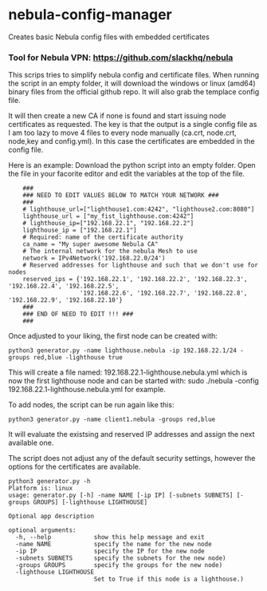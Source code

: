# nebula-config-manager
Creates basic Nebula config files with embedded certificates

### Tool for Nebula VPN:  https://github.com/slackhq/nebula

This scrips tries to simplify nebula config and certificate files. 
When running the script in an empty folder, it will download the windows or linux (amd64)  binary files from the official github repo. It will also grab the templace config file. 

It will then create a new CA if none is found and start issuing node certificates as requested.
The key is that the output is a single config file as I am too lazy to move 4 files to every node manually (ca.crt, node.crt, node,key and config.yml). In this case the certificates are embedded in the config file.

Here is an example:
Download the python script into an empty folder. Open the file in your facorite editor and edit the variables at the top of the file. 

        ###
        ### NEED TO EDIT VALUES BELOW TO MATCH YOUR NETWORK ###
        ###
        # lighthouse_url=["lighthouse1.com:4242", "lighthouse2.com:8080"]
        lighthouse_url = ["my_fist_lighthouse.com:4242"]
        # lighthouse_ip=["192.168.22.1", "192.168.22.2"]
        lighthouse_ip = ["192.168.22.1"]
        # Required: name of the certificate authority
        ca_name = "My super awesome Nebula CA"
        # The internal network for the nebula Mesh to use
        network = IPv4Network('192.168.22.0/24')
        # Reserved addresses for lighthouse and such that we don't use for nodes
        reserved_ips = {'192.168.22.1', '192.168.22.2', '192.168.22.3', '192.168.22.4', '192.168.22.5',
                        '192.168.22.6', '192.168.22.7', '192.168.22.8', '192.168.22.9', '192.168.22.10'}
        ###
        ### END OF NEED TO EDIT !!! ###
        ###

Once adjusted to your liking, the first node can be created with:

`python3 generator.py -name lighthouse.nebula -ip 192.168.22.1/24 -groups red,blue -lighthouse true`

This will create a file named: 192.168.22.1-lighthouse.nebula.yml which is now the first lighthouse node and can be started with:  sudo ./nebula -config 192.168.22.1-lighthouse.nebula.yml for example.

To add nodes, the script can be run again like this: 

`python3 generator.py -name client1.nebula -groups red,blue`

It will evaluate the existsing and reserved IP addresses and assign the next available one. 

The script does not adjust any of the default security settings, however the options for the certificates are available. 

    python3 generator.py -h
    Platform is: linux
    usage: generator.py [-h] -name NAME [-ip IP] [-subnets SUBNETS] [-groups GROUPS] [-lighthouse LIGHTHOUSE]
    
    Optional app description
    
    optional arguments:
      -h, --help            show this help message and exit
      -name NAME            specify the name for the new node
      -ip IP                specify the IP for the new node
      -subnets SUBNETS      specify the subnets for the new node)
      -groups GROUPS        specify the groups for the new node)
      -lighthouse LIGHTHOUSE
                            Set to True if this node is a lighthouse.)
    

